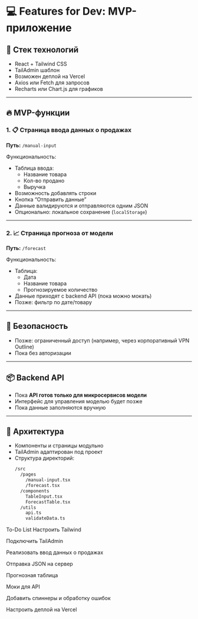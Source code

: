 # 💻 Features for Dev: MVP-приложение

## 🧱 Стек технологий
- React + Tailwind CSS
- TailAdmin шаблон
- Возможен деплой на Vercel
- Axios или Fetch для запросов
- Recharts или Chart.js для графиков

---

## 🔥 MVP-функции

### 1. 📋 Страница ввода данных о продажах
**Путь:** `/manual-input`

Функциональность:
- Таблица ввода:
  - Название товара
  - Кол-во продано
  - Выручка
- Возможность добавлять строки
- Кнопка “Отправить данные”
- Данные валидируются и отправляются одним JSON
- Опционально: локальное сохранение (`localStorage`)

---

### 2. 📈 Страница прогноза от модели
**Путь:** `/forecast`

Функциональность:
- Таблица:
  - Дата
  - Название товара
  - Прогнозируемое количество
- Данные приходят с backend API (пока можно мокать)
- Позже: фильтр по дате/товару

---

## 🔐 Безопасность
- Позже: ограниченный доступ (например, через корпоративный VPN Outline)
- Пока без авторизации

---

## 📦 Backend API
- Пока **API готов только для микросервисов модели**
- Интерфейс для управления моделью будет позже
- Пока данные заполняются вручную

---

## 🔄 Архитектура
- Компоненты и страницы модульно
- TailAdmin адаптирован под проект
- Структура директорий:
  ```bash
  /src
    /pages
      /manual-input.tsx
      /forecast.tsx
    /components
      TableInput.tsx
      ForecastTable.tsx
    /utils
      api.ts
      validateData.ts

 To-Do List
 Настроить Tailwind

 Подключить TailAdmin

 Реализовать ввод данных о продажах

 Отправка JSON на сервер

 Прогнозная таблица

 Моки для API

 Добавить спиннеры и обработку ошибок

 Настроить деплой на Vercel